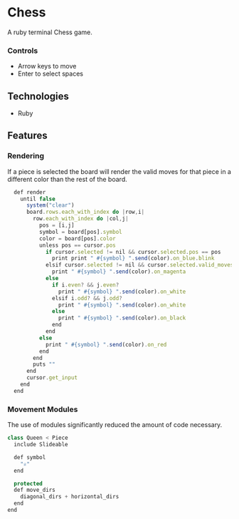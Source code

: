 # Chess
A ruby terminal Chess game.

### Controls 

* Arrow keys to move
* Enter to select spaces

## Technologies 

* Ruby

## Features 

### Rendering

If a piece is selected the board will render the valid moves for that piece in a different color than the rest of the board.

```javascript
  def render
    until false
      system("clear")
      board.rows.each_with_index do |row,i|
        row.each_with_index do |col,j|
          pos = [i,j]
          symbol = board[pos].symbol
          color = board[pos].color
          unless pos == cursor.pos
            if cursor.selected != nil && cursor.selected.pos == pos
              print print " #{symbol} ".send(color).on_blue.blink
            elsif cursor.selected != nil && cursor.selected.valid_moves.include?(pos)
              print " #{symbol} ".send(color).on_magenta
            else
              if i.even? && j.even?
                print " #{symbol} ".send(color).on_white
              elsif i.odd? && j.odd?
                print " #{symbol} ".send(color).on_white
              else
                print " #{symbol} ".send(color).on_black
              end
            end
          else
            print " #{symbol} ".send(color).on_red
          end
        end
        puts ""
      end
      cursor.get_input
    end
  end
```

### Movement Modules

The use of modules significantly reduced the amount of code necessary.

```javascript 
class Queen < Piece
  include Slideable

  def symbol
    "♕"
  end

  protected
  def move_dirs
    diagonal_dirs + horizontal_dirs
  end
end
```
